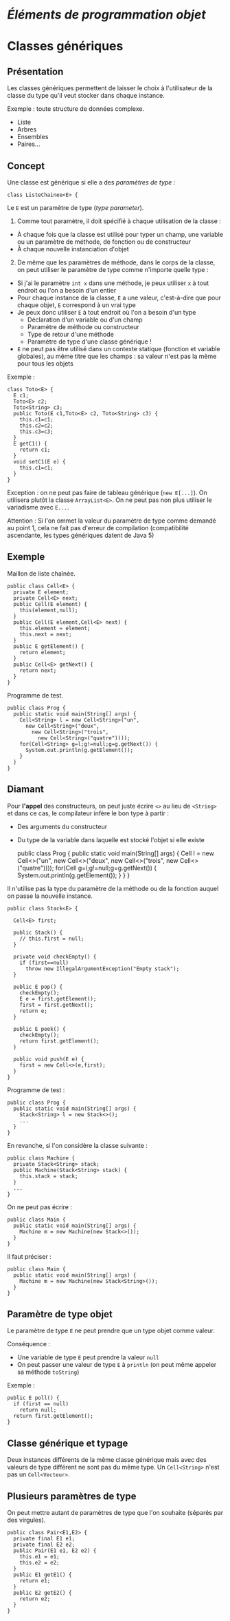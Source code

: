 *Éléments de programmation objet*
=================================

Classes génériques
=================

Présentation
------------

Les classes génériques permettent de laisser le choix à l'utilisateur de la classe du type qu'il veut stocker dans chaque instance.

Exemple : toute structure de données complexe.

- Liste
- Arbres
- Ensembles
- Paires...

Concept
-------

Une classe est générique si elle a des *paramètres de type* :

    class ListeChainee<E> {

Le `E` est un paramètre de type (*type parameter*).

1. Comme tout paramètre, il doit spécifié à chaque utilisation de la classe :

  - À chaque fois que la classe est utilisé pour typer un champ, une variable ou un paramètre de méthode, de fonction ou de constructeur
  - À chaque nouvelle instanciation d'objet

2. De même que les paramètres de méthode, dans le corps de la classe, on peut utiliser le paramètre de type comme n'importe quelle type :

  - Si j'ai le paramètre `int x` dans une méthode, je peux utiliser `x` à tout endroit ou l'on a besoin d'un entier
  - Pour chaque instance de la classe, `E` a une valeur, c'est-à-dire que pour chaque objet, `E` correspond à un vrai type
  - Je peux donc utiliser `E` à tout endroit où l'on a besoin d'un type
     - Déclaration d'un variable ou d'un champ
     - Paramètre de méthode ou constructeur
     - Type de retour d'une méthode
     - Paramètre de type d'une classe générique !
  - `E` ne peut pas être utilisé dans un contexte statique (fonction et variable globales), au même titre que les champs : sa valeur n'est pas la même pour tous les objets

Exemple :

    class Toto<E> {
      E c1;
      Toto<E> c2;
      Toto<String> c3;
      public Toto(E c1,Toto<E> c2, Toto<String> c3) {
        this.c1=c1;
        this.c2=c2;
        this.c3=c3;
      }
      E getC1() {
        return c1;
      }
      void setC1(E e) {
        this.c1=c1;
      }
    }

Exception : on ne peut pas faire de tableau générique (`new E[...]`). On utilisera plutôt la classe `ArrayList<E>`. On ne peut pas non plus utiliser le variadisme avec `E...`.

Attention : Si l'on ommet la valeur du paramètre de type comme demandé au point 1, cela ne fait pas d'erreur de compilation (compatibilité ascendante, les types génériques datent de Java 5)

Exemple
-------

Maillon de liste chaînée.

    public class Cell<E> {
      private E element;
      private Cell<E> next;
      public Cell(E element) {
        this(element,null);
      }
      public Cell(E element,Cell<E> next) {
        this.element = element;
        this.next = next;
      }
      public E getElement() {
        return element;
      }
      public Cell<E> getNext() {
        return next;
      }
    }

Programme de test.

    public class Prog {
      public static void main(String[] args) {
        Cell<String> l = new Cell<String>("un",
          new Cell<String>("deux",
            new Cell<String>("trois",
              new Cell<String>("quatre"))));
        for(Cell<String> g=l;g!=null;g=g.getNext()) {
          System.out.println(g.getElement());
        }
      }
    }

Diamant
-------

Pour **l'appel** des constructeurs, on peut juste écrire `<>` au lieu de `<String>` et dans ce cas, le compilateur infère le bon type à partir :
 - Des arguments du constructeur
 - Du type de la variable dans laquelle est stocké l'objet si elle existe

    public class Prog {
      public static void main(String[] args) {
        Cell<String> l = new Cell<>("un",
          new Cell<>("deux",
            new Cell<>("trois",
              new Cell<>("quatre"))));
        for(Cell<String> g=l;g!=null;g=g.getNext()) {
          System.out.println(g.getElement());
        }
      }
    }

Il n'utilise pas la type du paramètre de la méthode ou de la fonction auquel on passe la nouvelle instance.

    public class Stack<E> {
      
      Cell<E> first;
    
      public Stack() {
        // this.first = null;
      }
      
      private void checkEmpty() {
        if (first==null)
          throw new IllegalArgumentException("Empty stack");
      }
      
      public E pop() {
        checkEmpty();
        E e = first.getElement();
        first = first.getNext();
        return e;
      }
      
      public E peek() {
        checkEmpty();
        return first.getElement();
      }
      
      public void push(E e) {
        first = new Cell<>(e,first);
      }
    }

Programme de test :

    public class Prog {
      public static void main(String[] args) {
        Stack<String> l = new Stack<>();
        ...
      }
    }
    
En revanche, si l'on considère la classe suivante :

    public class Machine {
      private Stack<String> stack;
      public Machine(Stack<String> stack) {
        this.stack = stack;
      }
      ...
    }

On ne peut pas écrire :

    public class Main {
      public static void main(String[] args) {
        Machine m = new Machine(new Stack<>());
      }
    }

Il faut préciser :

    public class Main {
      public static void main(String[] args) {
        Machine m = new Machine(new Stack<String>());
      }
    }


Paramètre de type objet
-----------------------

Le paramètre de type `E` ne peut prendre que un type objet comme valeur.

Conséquence :

 - Une variable de type `E` peut prendre la valeur `null`
 - On peut passer une valeur de type `E` à `println` (on peut même appeler sa méthode `toString`)

Exemple :

    public E poll() {
      if (first == null)
        return null;
      return first.getElement();
    }

Classe générique et typage
--------------------------

Deux instances différents de la même classe générique mais avec des valeurs de type différent ne sont pas du même type. Un `Cell<String>` n'est pas un `Cell<Vecteur>`.

Plusieurs paramètres de type
----------------------------

On peut mettre autant de paramètres de type que l'on souhaite (séparés par des virgules).

    public class Pair<E1,E2> {
      private final E1 e1;
      private final E2 e2;
      public Pair(E1 e1, E2 e2) {
        this.e1 = e1;
        this.e2 = e2;
      }
      public E1 getE1() {
        return e1;
      }
      public E2 getE2() {
        return e2;
      }
    }